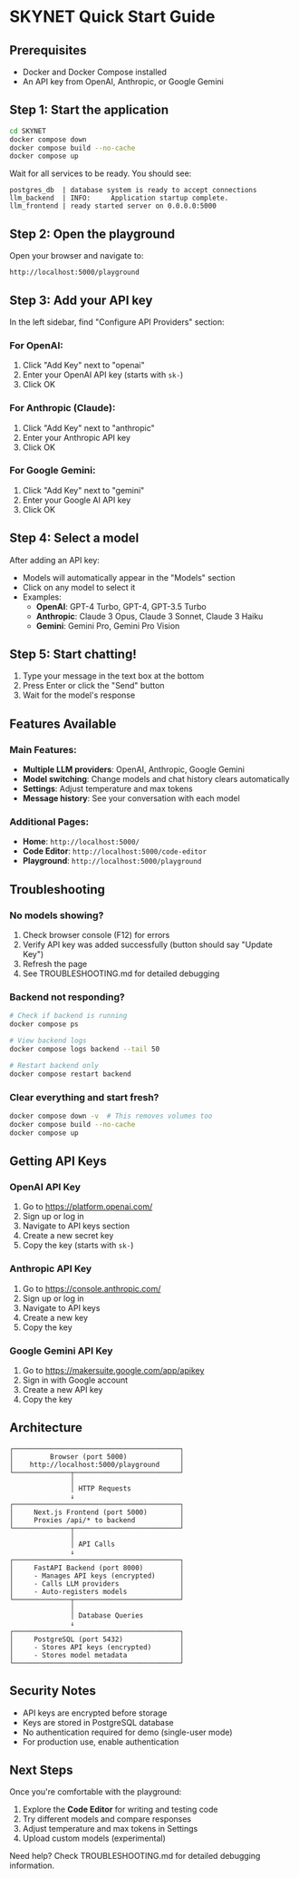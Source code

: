 # SKYNET Quick Start Guide

## Prerequisites
- Docker and Docker Compose installed
- An API key from OpenAI, Anthropic, or Google Gemini

## Step 1: Start the application

```bash
cd SKYNET
docker compose down
docker compose build --no-cache
docker compose up
```

Wait for all services to be ready. You should see:
```
postgres_db  | database system is ready to accept connections
llm_backend  | INFO:     Application startup complete.
llm_frontend | ready started server on 0.0.0.0:5000
```

## Step 2: Open the playground

Open your browser and navigate to:
```
http://localhost:5000/playground
```

## Step 3: Add your API key

In the left sidebar, find "Configure API Providers" section:

### For OpenAI:
1. Click "Add Key" next to "openai"
2. Enter your OpenAI API key (starts with `sk-`)
3. Click OK

### For Anthropic (Claude):
1. Click "Add Key" next to "anthropic"
2. Enter your Anthropic API key
3. Click OK

### For Google Gemini:
1. Click "Add Key" next to "gemini"
2. Enter your Google AI API key
3. Click OK

## Step 4: Select a model

After adding an API key:
- Models will automatically appear in the "Models" section
- Click on any model to select it
- Examples:
  - **OpenAI**: GPT-4 Turbo, GPT-4, GPT-3.5 Turbo
  - **Anthropic**: Claude 3 Opus, Claude 3 Sonnet, Claude 3 Haiku
  - **Gemini**: Gemini Pro, Gemini Pro Vision

## Step 5: Start chatting!

1. Type your message in the text box at the bottom
2. Press Enter or click the "Send" button
3. Wait for the model's response

## Features Available

### Main Features:
- **Multiple LLM providers**: OpenAI, Anthropic, Google Gemini
- **Model switching**: Change models and chat history clears automatically
- **Settings**: Adjust temperature and max tokens
- **Message history**: See your conversation with each model

### Additional Pages:
- **Home**: `http://localhost:5000/`
- **Code Editor**: `http://localhost:5000/code-editor`
- **Playground**: `http://localhost:5000/playground`

## Troubleshooting

### No models showing?
1. Check browser console (F12) for errors
2. Verify API key was added successfully (button should say "Update Key")
3. Refresh the page
4. See TROUBLESHOOTING.md for detailed debugging

### Backend not responding?
```bash
# Check if backend is running
docker compose ps

# View backend logs
docker compose logs backend --tail 50

# Restart backend only
docker compose restart backend
```

### Clear everything and start fresh?
```bash
docker compose down -v  # This removes volumes too
docker compose build --no-cache
docker compose up
```

## Getting API Keys

### OpenAI API Key
1. Go to https://platform.openai.com/
2. Sign up or log in
3. Navigate to API keys section
4. Create a new secret key
5. Copy the key (starts with `sk-`)

### Anthropic API Key
1. Go to https://console.anthropic.com/
2. Sign up or log in
3. Navigate to API keys
4. Create a new key
5. Copy the key

### Google Gemini API Key
1. Go to https://makersuite.google.com/app/apikey
2. Sign in with Google account
3. Create a new API key
4. Copy the key

## Architecture

```
┌─────────────────────────────────────────┐
│         Browser (port 5000)             │
│    http://localhost:5000/playground     │
└──────────────┬──────────────────────────┘
               │
               │ HTTP Requests
               ↓
┌─────────────────────────────────────────┐
│     Next.js Frontend (port 5000)        │
│     Proxies /api/* to backend           │
└──────────────┬──────────────────────────┘
               │
               │ API Calls
               ↓
┌─────────────────────────────────────────┐
│     FastAPI Backend (port 8000)         │
│     - Manages API keys (encrypted)      │
│     - Calls LLM providers               │
│     - Auto-registers models             │
└──────────────┬──────────────────────────┘
               │
               │ Database Queries
               ↓
┌─────────────────────────────────────────┐
│     PostgreSQL (port 5432)              │
│     - Stores API keys (encrypted)       │
│     - Stores model metadata             │
└─────────────────────────────────────────┘
```

## Security Notes

- API keys are encrypted before storage
- Keys are stored in PostgreSQL database
- No authentication required for demo (single-user mode)
- For production use, enable authentication

## Next Steps

Once you're comfortable with the playground:
1. Explore the **Code Editor** for writing and testing code
2. Try different models and compare responses
3. Adjust temperature and max tokens in Settings
4. Upload custom models (experimental)

Need help? Check TROUBLESHOOTING.md for detailed debugging information.
